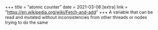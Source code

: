 +++
title = "atomic counter"
date = 2021-03-06
[extra]
link = "https://en.wikipedia.org/wiki/Fetch-and-add"
+++
A variable that can be read and mutated without inconsistencies from other threads or nodes trying to do the same

